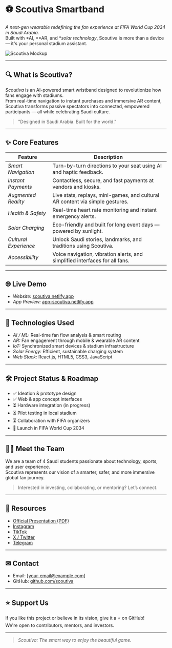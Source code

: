 # ⚽ Scoutiva Smartband

*A next-gen wearable redefining the fan experience at FIFA World Cup 2034 in Saudi Arabia.*  
Built with *AI, **AR, and **solar technology*, Scoutiva is more than a device — it's your personal stadium assistant.

![Scoutiva Mockup](./scoutiva-band.png)

---

## 🔍 What is Scoutiva?

*Scoutiva* is an AI-powered smart wristband designed to revolutionize how fans engage with stadiums.  
From real-time navigation to instant purchases and immersive AR content, Scoutiva transforms passive spectators into connected, empowered participants — all while celebrating Saudi culture.

> "Designed in Saudi Arabia. Built for the world."

---

## ✨ Core Features

| Feature                | Description                                                                 |
|------------------------|-----------------------------------------------------------------------------|
| *Smart Navigation*   | Turn-by-turn directions to your seat using AI and haptic feedback.          |
| *Instant Payments*   | Contactless, secure, and fast payments at vendors and kiosks.               |
| *Augmented Reality*  | Live stats, replays, mini-games, and cultural AR content via simple gestures. |
| *Health & Safety*    | Real-time heart rate monitoring and instant emergency alerts.               |
| *Solar Charging*     | Eco-friendly and built for long event days — powered by sunlight.           |
| *Cultural Experience*| Unlock Saudi stories, landmarks, and traditions using Scoutiva.             |
| *Accessibility*      | Voice navigation, vibration alerts, and simplified interfaces for all fans. |

---

## 🌐 Live Demo

- *Website:* [scoutiva.netlify.app](https://scoutiva.netlify.app)
- *App Preview:* [app-scoutiva.netlify.app](https://app-scoutiva.netlify.app)

---

## 🧠 Technologies Used

- *AI / ML:* Real-time fan flow analysis & smart routing
- *AR:* Fan engagement through mobile & wearable AR content
- *IoT:* Synchronized smart devices & stadium infrastructure
- *Solar Energy:* Efficient, sustainable charging system
- *Web Stack:* React.js, HTML5, CSS3, JavaScript

---

## 🛠 Project Status & Roadmap

- ✅ Ideation & prototype design  
- ✅ Web & app concept interfaces  
- ⏳ Hardware integration (in progress)  
- ⏳ Pilot testing in local stadium  
- ⏳ Collaboration with FIFA organizers  
- 🚀 Launch in FIFA World Cup 2034

---

## 🧑‍💻 Meet the Team

We are a team of 4 Saudi students passionate about technology, sports, and user experience.  
Scoutiva represents our vision of a smarter, safer, and more immersive global fan journey.

> Interested in investing, collaborating, or mentoring? Let’s connect.

---

## 📂 Resources

- [Official Presentation (PDF)](presentation/Scoutiva_Pitch_Deck.pdf)  
- [Instagram](https://www.instagram.com/scoutiva_sa)  
- [TikTok](https://www.tiktok.com/@scoutiva_sa)  
- [X / Twitter](https://x.com/scoutiva_sa)  
- [Telegram](https://t.me/scoutiva_sa)

---

## ✉ Contact

- Email: [your-email@example.com]  
- GitHub: [github.com/scoutiva](https://github.com/scoutiva)

---

## ⭐ Support Us

If you like this project or believe in its vision, give it a ⭐ on GitHub!  
We're open to contributors, mentors, and investors.

---

> *Scoutiva: The smart way to enjoy the beautiful game.*
